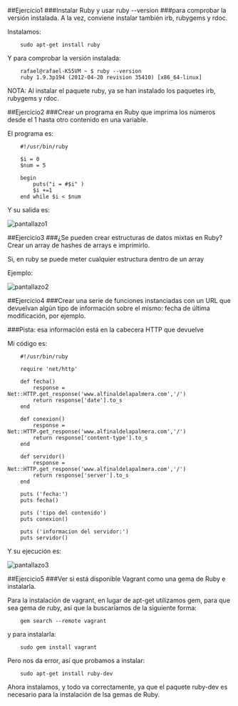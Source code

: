 ##Ejercicio1
###Instalar Ruby y usar
    ruby --version
###para comprobar la versión instalada. A la vez, conviene instalar también irb, rubygems y rdoc.


Instalamos:

        sudo apt-get install ruby
        
Y para comprobar la versión instalada:

        rafael@rafael-K55VM ~ $ ruby --version
        ruby 1.9.3p194 (2012-04-20 revision 35410) [x86_64-linux]
        
NOTA: Al instalar el paquete ruby, ya se han instalado los paquetes irb, rubygems y rdoc.


##Ejercicio2
###Crear un programa en Ruby que imprima los números desde el 1 hasta otro contenido en una variable.

El programa es:
    
        #!/usr/bin/ruby

        $i = 0
        $num = 5
        
        begin
            puts("i = #$i" )
            $i +=1
        end while $i < $num
        
Y su salida es:

![pantallazo1](https://dl.dropbox.com/s/mera0frjialp8re/pantallazo1.png)


##Ejercicio3
###¿Se pueden crear estructuras de datos mixtas en Ruby? Crear un array de hashes de arrays e imprimirlo.

Si, en ruby se puede meter cualquier estructura dentro de un array

Ejemplo:

![pantallazo2](https://dl.dropbox.com/s/1d0p0a3rcuayc2d/pantallazo2.png)


##Ejercicio4
###Crear una serie de funciones instanciadas con un URL que devuelvan algún tipo de información sobre el mismo: fecha de última modificación, por ejemplo. 

###Pista: esa información está en la cabecera HTTP que devuelve

Mi código es:

        #!/usr/bin/ruby
    
        require 'net/http'

        def fecha()
        	response = Net::HTTP.get_response('www.alfinaldelapalmera.com','/')  	
	        return response['date'].to_s
        end

        def conexion()
        	response = Net::HTTP.get_response('www.alfinaldelapalmera.com','/')  	
        	return response['content-type'].to_s
        end

        def servidor()
	        response = Net::HTTP.get_response('www.alfinaldelapalmera.com','/')  	
	        return response['server'].to_s
        end

        puts ('fecha:') 
        puts fecha()

        puts ('tipo del contenido')   
        puts conexion()
        
        puts ('informacion del servidor:') 
        puts servidor()

Y su ejecución es:

![pantallazo3](https://dl.dropbox.com/s/9agkprllf5j3z55/pantallazo3.png)


##Ejercicio5
###Ver si está disponible Vagrant como una gema de Ruby e instalarla.

Para la instalación de vagrant, en lugar de apt-get utilizamos gem, para que sea gema de ruby, así que la buscaríamos de la siguiente forma:
	
		gem search --remote vagrant
		
y para instalarla:

		sudo gem install vagrant

Pero nos da error, así que probamos a instalar: 

		sudo apt-get install ruby-dev
		
Ahora instalamos, y todo va correctamente, ya que el paquete ruby-dev es necesario para la instalación de lsa gemas de Ruby.


